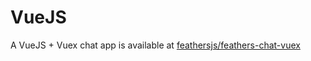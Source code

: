 # VueJS

A VueJS + Vuex chat app is available at [feathersjs/feathers-chat-vuex](https://github.com/feathersjs/feathers-chat-vuex)
